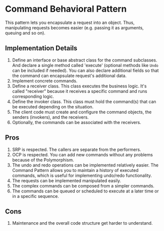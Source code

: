 # Command Behavioral Pattern

This pattern lets you encapsulate a request into an object. Thus, manipulating requests becomes easier (e.g. passing it as arguments, queuing and so on).

## Implementation Details

1. Define an interface or base abstract class for the command subclasses. And declare a single method called 'execute' (optional methods like `Undo` can be included if needed). You can also declare additional fields so that the command can encapsulate request's additional data.
2. Implement concrete commands.
3. Define a receiver class. This class executes the business logic. It's called "receiver" because it receives a specific command and runs corresponding logic.
4. Define the invoker class. This class must hold the command(s) that can be executed depending on the situation.
5. The client code must create and configure the command objects, the senders (invokers), and the receivers.
6. Optionally, the commands can be associated with the receivers.

## Pros

1. SRP is respected. The callers are separate from the performers.
2. OCP is respected. You can add new commands without any problems because of the Polymorphism.
3. The undo and redo operations can be implemented relatively easier. The Command Pattern allows you to maintain a history of executed commands, which is useful for implementing undo/redo functionality.
4. The requests can be implemented manipulated easily.
5. The complex commands can be composed from a simpler commands.
6. The commands can be queued or scheduled to execute at a later time or in a specific sequence.

## Cons

1. Maintenance and the overall code structure get harder to understand.
